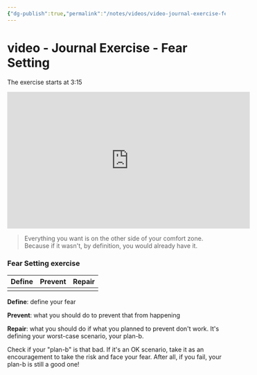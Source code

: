 ```yaml
---
{"dg-publish":true,"permalink":"/notes/videos/video-journal-exercise-fear-setting/","dgHomeLink":true,"dgPassFrontmatter":false,"dgShowBacklinks":true,"dgShowLocalGraph":true}
---
```


# video - Journal Exercise - Fear Setting

The exercise starts at 3:15

<iframe width="560" height="315" src="https://www.youtube.com/embed/m5woKFjz1GM" title="YouTube video player" frameborder="0" allow="accelerometer; autoplay; clipboard-write; encrypted-media; gyroscope; picture-in-picture" allowfullscreen></iframe>

> Everything you want is on the other side of your comfort zone. Because if it wasn't, by definition, you would already have it.

### Fear Setting exercise

| Define | Prevent | Repair |
| ------ | ------- | ------ |
|        |         |        |

**Define**: define your fear

**Prevent**: what you should do to prevent that from happening

**Repair**: what you should do if what you planned to prevent don't work. It's defining your worst-case scenario, your plan-b.

Check if your "plan-b" is that bad. If it's an OK scenario, take it as an encouragement to take the risk and face your fear. After all, if you fail, your plan-b is still a good one!
